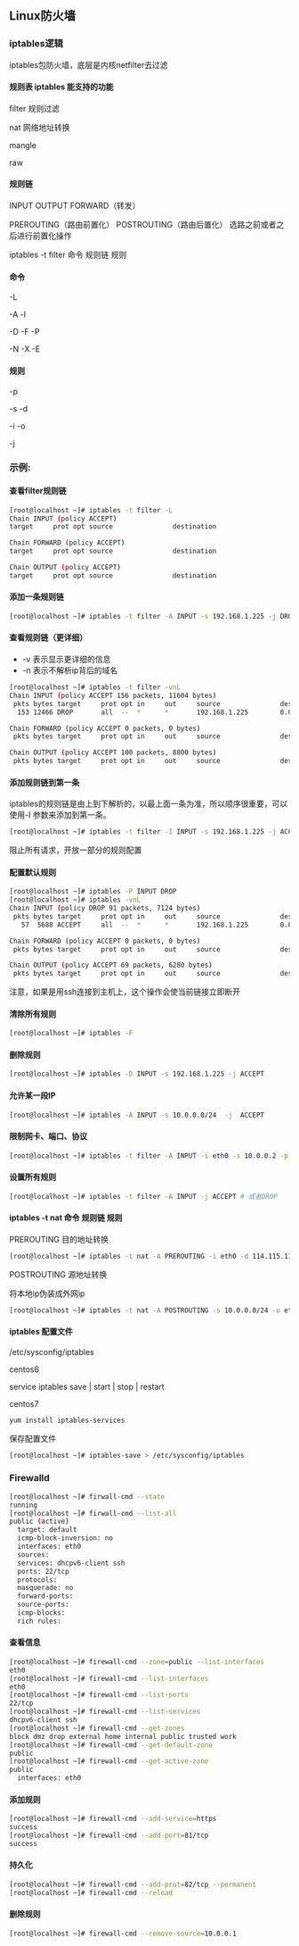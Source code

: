 ## Linux防火墙

### iptables逻辑

iptables包防火墙，底层是内核netfilter去过滤

#### 规则表 iptables 能支持的功能

filter   规则过滤

nat   网络地址转换

mangle 

raw 

#### 规则链 

INPUT  OUTPUT  FORWARD（转发）

PREROUTING（路由前置化）  POSTROUTING（路由后置化）  选路之前或者之后进行前置化操作

iptables -t filter 命令  规则链  规则

#### 命令

-L

-A -l

-D -F -P

-N -X -E

#### 规则 

-p

-s -d

-i -o

-j

### 示例:

#### 查看filter规则链

```bash
[root@localhost ~]# iptables -t filter -L
Chain INPUT (policy ACCEPT)
target     prot opt source               destination

Chain FORWARD (policy ACCEPT)
target     prot opt source               destination

Chain OUTPUT (policy ACCEPT)
target     prot opt source               destination
```

#### 添加一条规则链

```bash
[root@localhost ~]# iptables -t filter -A INPUT -s 192.168.1.225 -j DROP
```

#### 查看规则链（更详细）

- -v 表示显示更详细的信息
- -n 表示不解析ip背后的域名

```bash
[root@localhost ~]# iptables -t filter -vnL 
Chain INPUT (policy ACCEPT 156 packets, 11604 bytes)
 pkts bytes target     prot opt in     out     source               destination
  153 12466 DROP       all  --  *      *       192.168.1.225        0.0.0.0/0

Chain FORWARD (policy ACCEPT 0 packets, 0 bytes)
 pkts bytes target     prot opt in     out     source               destination

Chain OUTPUT (policy ACCEPT 100 packets, 8800 bytes)
 pkts bytes target     prot opt in     out     source               destination
```

#### 添加规则链到第一条

iptables的规则链是由上到下解析的，以最上面一条为准，所以顺序很重要，可以使用-I 参数来添加到第一条。

```bash
[root@localhost ~]# iptables -t filter -I INPUT -s 192.168.1.225 -j ACCEPT
```



阻止所有请求，开放一部分的规则配置

#### 配置默认规则

```bash
[root@localhost ~]# iptables -P INPUT DROP 
[root@localhost ~]# iptables -vnL
Chain INPUT (policy DROP 91 packets, 7124 bytes)
 pkts bytes target     prot opt in     out     source               destination
   57  5688 ACCEPT     all  --  *      *       192.168.1.225        0.0.0.0/0

Chain FORWARD (policy ACCEPT 0 packets, 0 bytes)
 pkts bytes target     prot opt in     out     source               destination

Chain OUTPUT (policy ACCEPT 69 packets, 6280 bytes)
 pkts bytes target     prot opt in     out     source               destination
```

注意，如果是用ssh连接到主机上，这个操作会使当前链接立即断开

#### 清除所有规则

```bash
[root@localhost ~]# iptables -F 
```

#### 删除规则

```bash
[root@localhost ~]# iptables -D INPUT -s 192.168.1.225 -j ACCEPT
```

#### 允许某一段IP

```bash
[root@localhost ~]# iptables -A INPUT -s 10.0.0.0/24  -j  ACCEPT
```

#### 限制网卡、端口、协议

```bash
[root@localhost ~]# iptables -t filter -A INPUT -i eth0 -s 10.0.0.2 -p tcp --dport 80 -j ACCEPT 
```

#### 设置所有规则

```bash
[root@localhost ~]# iptables -t filter -A INPUT -j ACCEPT # 或者DROP
```



#### iptables -t nat 命令  规则链   规则

PREROUTING  目的地址转换

```bash
[root@localhost ~]# iptables -t nat -A PREROUTING -i eth0 -d 114.115.116.117 -p tcp --dport 80 -j DNAT --to-destination 10.0.0.1
```

POSTROUTING  源地址转换

将本地ip伪装成外网ip

```bash
[root@localhost ~]# iptables -t nat -A POSTROUTING -s 10.0.0.0/24 -o eth1 -j SNAT --to-source 111.112.113.114
```



#### iptables 配置文件

/etc/sysconfig/iptables

centos6

service  iptables  save | start | stop | restart

centos7

```bash
yum install iptables-services
```

保存配置文件

```bash
[root@localhost ~]# iptables-save > /etc/sysconfig/iptables
```



### Firewalld

```bash
[root@localhost ~]# firwall-cmd --state
running
[root@localhost ~]# firwall-cmd --list-all
public (active)
  target: default
  icmp-block-inversion: no
  interfaces: eth0
  sources:
  services: dhcpv6-client ssh
  ports: 22/tcp
  protocols:
  masquerade: no
  forward-ports:
  source-ports:
  icmp-blocks:
  rich rules:
```

#### 查看信息

```bash
[root@localhost ~]# firewall-cmd --zone=public --list-interfaces 
eth0
[root@localhost ~]# firewall-cmd --list-interfaces 
eth0
[root@localhost ~]# firewall-cmd --list-ports 
22/tcp
[root@localhost ~]# firewall-cmd --list-services 
dhcpv6-client ssh
[root@localhost ~]# firewall-cmd --get-zones 
block dmz drop external home internal public trusted work
[root@localhost ~]# firewall-cmd --get-default-zone
public
[root@localhost ~]# firewall-cmd --get-active-zone 
public
  interfaces: eth0
```

#### 添加规则

```bash
[root@localhost ~]# firewall-cmd --add-service=https
success
[root@localhost ~]# firewall-cmd --add-port=81/tcp
success
```

#### 持久化

```bash
[root@localhost ~]# firewall-cmd --add-prot=82/tcp --permanent
[root@localhost ~]# firewall-cmd --reload
```

#### 删除规则

```bash
[root@localhost ~]# firewall-cmd --remove-source=10.0.0.1
```

